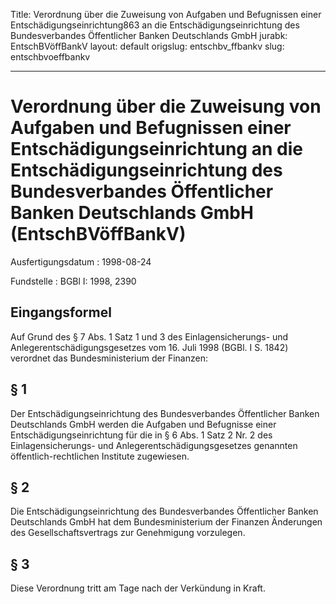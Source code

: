 Title: Verordnung über die Zuweisung von Aufgaben und Befugnissen einer Entschädigungseinrichtung863
  an die Entschädigungseinrichtung des Bundesverbandes Öffentlicher Banken Deutschlands
  GmbH
jurabk: EntschBVöffBankV
layout: default
origslug: entschbv_ffbankv
slug: entschbvoeffbankv

---

# Verordnung über die Zuweisung von Aufgaben und Befugnissen einer Entschädigungseinrichtung an die Entschädigungseinrichtung des Bundesverbandes Öffentlicher Banken Deutschlands GmbH (EntschBVöffBankV)

Ausfertigungsdatum
:   1998-08-24

Fundstelle
:   BGBl I: 1998, 2390



## Eingangsformel

Auf Grund des § 7 Abs. 1 Satz 1 und 3 des Einlagensicherungs- und
Anlegerentschädigungsgesetzes vom 16. Juli 1998 (BGBl. I S. 1842)
verordnet das Bundesministerium der Finanzen:


## § 1

Der Entschädigungseinrichtung des Bundesverbandes Öffentlicher Banken
Deutschlands GmbH werden die Aufgaben und Befugnisse einer
Entschädigungseinrichtung für die in § 6 Abs. 1 Satz 2 Nr. 2 des
Einlagensicherungs- und Anlegerentschädigungsgesetzes genannten
öffentlich-rechtlichen Institute zugewiesen.


## § 2

Die Entschädigungseinrichtung des Bundesverbandes Öffentlicher Banken
Deutschlands GmbH hat dem Bundesministerium der Finanzen Änderungen
des Gesellschaftsvertrags zur Genehmigung vorzulegen.


## § 3

Diese Verordnung tritt am Tage nach der Verkündung in Kraft.

